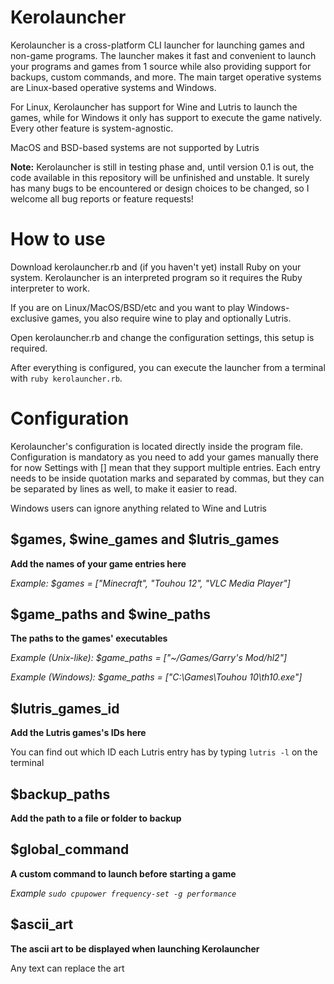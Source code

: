 # Kerolauncher
Kerolauncher is a cross-platform CLI launcher for launching games and non-game programs. The launcher makes it fast and convenient to launch your programs and games from 1 source while also providing support for backups, custom commands, and more. The main target operative systems are Linux-based operative systems and Windows.

For Linux, Kerolauncher has support for Wine and Lutris to launch the games, while for Windows it only has support to execute the game natively. Every other feature is system-agnostic.

MacOS and BSD-based systems are not supported by Lutris

**Note:** Kerolauncher is still in testing phase and, until version 0.1 is out, the code available in this repository will be unfinished and unstable. It surely has many bugs to be encountered or design choices to be changed, so I welcome all bug reports or feature requests!

# How to use
Download kerolauncher.rb and (if you haven't yet) install Ruby on your system. Kerolauncher is an interpreted program so it requires the Ruby interpreter to work.

If you are on Linux/MacOS/BSD/etc and you want to play Windows-exclusive games, you also require wine to play and optionally Lutris.

Open kerolauncher.rb and change the configuration settings, this setup is required.

After everything is configured, you can execute the launcher from a terminal with ```ruby kerolauncher.rb```.

# Configuration
Kerolauncher's configuration is located directly inside the program file. Configuration is mandatory as you need to add your games manually there for now
Settings with [] mean that they support multiple entries. Each entry needs to be inside quotation marks and separated by commas, but they can be separated by lines as well, to make it easier to read.

Windows users can ignore anything related to Wine and Lutris

## $games, $wine_games and $lutris_games
**Add the names of your game entries here**

*Example: $games = ["Minecraft", "Touhou 12", "VLC Media Player"]*

## $game_paths and $wine_paths
**The paths to the games' executables**

*Example (Unix-like): $game_paths = ["~/Games/Garry's Mod/hl2"]*

*Example (Windows): $game_paths = ["C:\Games\Touhou 10\th10.exe"]*

## $lutris_games_id
**Add the Lutris games's IDs here**

You can find out which ID each Lutris entry has by typing ```lutris -l``` on the terminal

## $backup_paths
**Add the path to a file or folder to backup**

## $global_command
**A custom command to launch before starting a game**

*Example ```sudo cpupower frequency-set -g performance```*

## $ascii_art
**The ascii art to be displayed when launching Kerolauncher** 

Any text can replace the art
